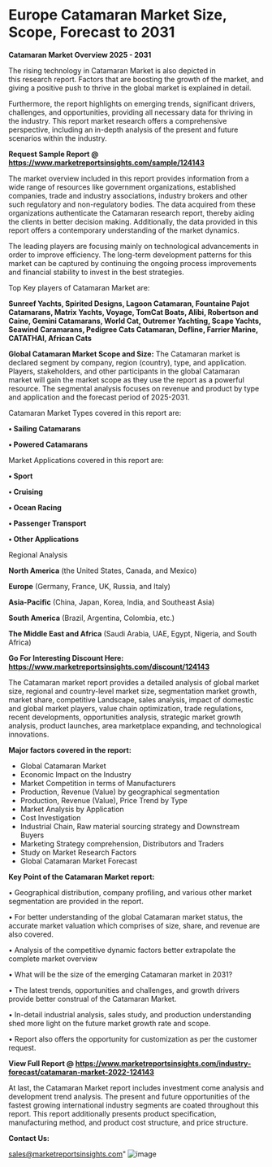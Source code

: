 # Europe Catamaran Market Size, Scope, Forecast to 2031

<Strong> Catamaran Market Overview 2025 - 2031</strong>

The rising technology in Catamaran Market is also depicted in this research report. Factors that are boosting the growth of the market, and giving a positive push to thrive in the global market is explained in detail.

Furthermore, the report highlights on emerging trends, significant drivers, challenges, and opportunities, providing all necessary data for thriving in the industry. This report market research offers a comprehensive perspective, including an in-depth analysis of the present and future scenarios within the industry.

<strong>Request Sample Report @ <a href=https://www.marketreportsinsights.com/sample/124143>https://www.marketreportsinsights.com/sample/124143</a></strong>

The market overview included in this report provides information from a wide range of resources like government organizations, established companies, trade and industry associations, industry brokers and other such regulatory and non-regulatory bodies. The data acquired from these organizations authenticate the Catamaran research report, thereby aiding the clients in better decision making. Additionally, the data provided in this report offers a contemporary understanding of the market dynamics.

The leading players are focusing mainly on technological advancements in order to improve efficiency. The long-term development patterns for this market can be captured by continuing the ongoing process improvements and financial stability to invest in the best strategies.

Top Key players of Catamaran Market are:

<strong>Sunreef Yachts, Spirited Designs, Lagoon Catamaran, Fountaine Pajot Catamarans, Matrix Yachts, Voyage, TomCat Boats, Alibi, Robertson and Caine, Gemini Catamarans, World Cat, Outremer Yachting, Scape Yachts, Seawind Caramarans, Pedigree Cats Catamaran, Defline, Farrier Marine, CATATHAI, African Cats</strong>

<strong><b>Global Catamaran Market Scope and Size:</b></strong>
The Catamaran market is declared segment by company, region (country), type, and application. Players, stakeholders, and other participants in the global Catamaran market will gain the market scope as they use the report as a powerful resource. The segmental analysis focuses on revenue and product by type and application and the forecast period of 2025-2031.

Catamaran Market Types covered in this report are:

<strong>• Sailing Catamarans

• Powered Catamarans</strong>

Market Applications covered in this report are:

<strong>• Sport

• Cruising

• Ocean Racing

• Passenger Transport

• Other Applications</strong> 

Regional Analysis

<strong>North America</strong> (the United States, Canada, and Mexico)

<strong>Europe</strong> (Germany, France, UK, Russia, and Italy)

<strong>Asia-Pacific</strong> (China, Japan, Korea, India, and Southeast Asia)

<strong>South America</strong> (Brazil, Argentina, Colombia, etc.)

<strong>The Middle East and Africa</strong> (Saudi Arabia, UAE, Egypt, Nigeria, and South Africa)

<strong>Go For Interesting Discount Here: <a href=https://www.marketreportsinsights.com/discount/124143>https://www.marketreportsinsights.com/discount/124143</a></strong>

The Catamaran market report provides a detailed analysis of global market size, regional and country-level market size, segmentation market growth, market share, competitive Landscape, sales analysis, impact of domestic and global market players, value chain optimization, trade regulations, recent developments, opportunities analysis, strategic market growth analysis, product launches, area marketplace expanding, and technological innovations.

<strong><b>Major factors covered in the report:</b></strong>
<ul>
  <li>Global Catamaran Market </li>
  <li>Economic Impact on the Industry</li>
  <li>Market Competition in terms of Manufacturers</li>
  <li>Production, Revenue (Value) by geographical segmentation</li>
  <li>Production, Revenue (Value), Price Trend by Type</li>
  <li>Market Analysis by Application</li>
  <li>Cost Investigation</li>
  <li>Industrial Chain, Raw material sourcing strategy and Downstream Buyers</li>
  <li>Marketing Strategy comprehension, Distributors and Traders</li>
  <li>Study on Market Research Factors</li>
  <li>Global Catamaran Market Forecast</li>
</ul>

<strong><b>Key Point of the Catamaran Market report:</b></strong>

• Geographical distribution, company profiling, and various other market segmentation are provided in the report.

• For better understanding of the global Catamaran market status, the accurate market valuation which comprises of size, share, and revenue are also covered.

• Analysis of the competitive dynamic factors better extrapolate the complete market overview

• What will be the size of the emerging Catamaran market in 2031?

• The latest trends, opportunities and challenges, and growth drivers provide better construal of the Catamaran Market.

• In-detail industrial analysis, sales study, and production understanding shed more light on the future market growth rate and scope.

• Report also offers the opportunity for customization as per the customer request.

<strong><b>View Full Report @ <a href=https://www.marketreportsinsights.com/industry-forecast/catamaran-market-2022-124143>https://www.marketreportsinsights.com/industry-forecast/catamaran-market-2022-124143</a></b></strong>


At last, the Catamaran Market report includes investment come analysis and development trend analysis. The present and future opportunities of the fastest growing international industry segments are coated throughout this report. This report additionally presents product specification, manufacturing method, and product cost structure, and price structure.

<strong>Contact Us:</strong>

sales@marketreportsinsights.com"
![image](https://github.com/user-attachments/assets/08122860-5418-40a3-aabe-82710cd87cfb)
